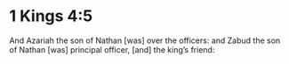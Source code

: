 # 1 Kings 4:5

And Azariah the son of Nathan [was] over the officers: and Zabud the son of Nathan [was] principal officer, [and] the king’s friend: